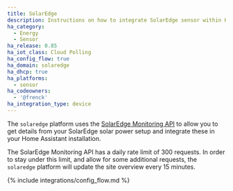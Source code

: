 ```yaml
---
title: SolarEdge
description: Instructions on how to integrate SolarEdge sensor within Home Assistant.
ha_category:
  - Energy
  - Sensor
ha_release: 0.85
ha_iot_class: Cloud Polling
ha_config_flow: true
ha_domain: solaredge
ha_dhcp: true
ha_platforms:
  - sensor
ha_codeowners:
  - '@frenck'
ha_integration_type: device
---
```


The `solaredge` platform uses the [SolarEdge Monitoring API](https://www.solaredge.com/sites/default/files/se_monitoring_api.pdf) to allow you to get details from your SolarEdge solar power setup and integrate these in your Home Assistant installation.

<div class='note'>

The SolarEdge Monitoring API has a daily rate limit of 300 requests. In order to stay under this limit, and allow for some additional requests, the `solaredge` platform will update the site overview every 15 minutes.

</div>

{% include integrations/config_flow.md %}

